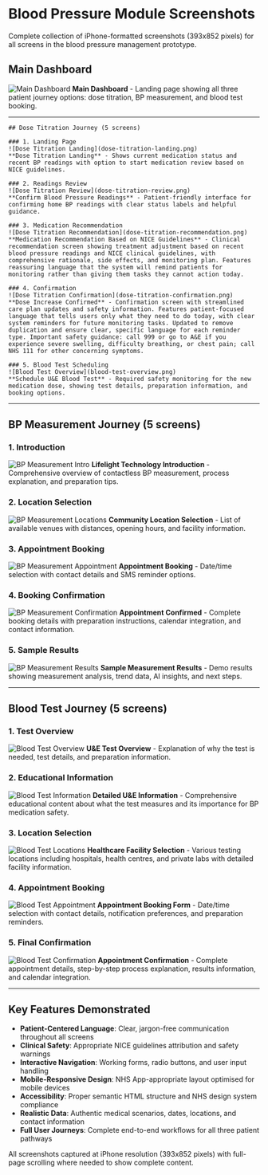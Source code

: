 # Blood Pressure Module Screenshots

Complete collection of iPhone-formatted screenshots (393x852 pixels) for all screens in the blood pressure management prototype.

## Main Dashboard

![Main Dashboard](bp-main-dashboard.png)
**Main Dashboard** - Landing page showing all three patient journey options: dose titration, BP measurement, and blood test booking.

---

    ## Dose Titration Journey (5 screens)

    ### 1. Landing Page
    ![Dose Titration Landing](dose-titration-landing.png)
    **Dose Titration Landing** - Shows current medication status and recent BP readings with option to start medication review based on NICE guidelines.

    ### 2. Readings Review
    ![Dose Titration Review](dose-titration-review.png)
    **Confirm Blood Pressure Readings** - Patient-friendly interface for confirming home BP readings with clear status labels and helpful guidance.

    ### 3. Medication Recommendation
    ![Dose Titration Recommendation](dose-titration-recommendation.png)
    **Medication Recommendation Based on NICE Guidelines** - Clinical recommendation screen showing treatment adjustment based on recent blood pressure readings and NICE clinical guidelines, with comprehensive rationale, side effects, and monitoring plan. Features reassuring language that the system will remind patients for monitoring rather than giving them tasks they cannot action today.

    ### 4. Confirmation
    ![Dose Titration Confirmation](dose-titration-confirmation.png)
    **Dose Increase Confirmed** - Confirmation screen with streamlined care plan updates and safety information. Features patient-focused language that tells users only what they need to do today, with clear system reminders for future monitoring tasks. Updated to remove duplication and ensure clear, specific language for each reminder type. Important safety guidance: call 999 or go to A&E if you experience severe swelling, difficulty breathing, or chest pain; call NHS 111 for other concerning symptoms.

    ### 5. Blood Test Scheduling
    ![Blood Test Overview](blood-test-overview.png)
    **Schedule U&E Blood Test** - Required safety monitoring for the new medication dose, showing test details, preparation information, and booking options.

---

## BP Measurement Journey (5 screens)

### 1. Introduction
![BP Measurement Intro](bp-measurement-intro.png)
**Lifelight Technology Introduction** - Comprehensive overview of contactless BP measurement, process explanation, and preparation tips.

### 2. Location Selection
![BP Measurement Locations](bp-measurement-locations.png)
**Community Location Selection** - List of available venues with distances, opening hours, and facility information.

### 3. Appointment Booking
![BP Measurement Appointment](bp-measurement-appointment.png)
**Appointment Booking** - Date/time selection with contact details and SMS reminder options.

### 4. Booking Confirmation
![BP Measurement Confirmation](bp-measurement-confirmation.png)
**Appointment Confirmed** - Complete booking details with preparation instructions, calendar integration, and contact information.

### 5. Sample Results
![BP Measurement Results](bp-measurement-results.png)
**Sample Measurement Results** - Demo results showing measurement analysis, trend data, AI insights, and next steps.

---

## Blood Test Journey (5 screens)

### 1. Test Overview
![Blood Test Overview](blood-test-overview.png)
**U&E Test Overview** - Explanation of why the test is needed, test details, and preparation information.

### 2. Educational Information
![Blood Test Information](blood-test-information.png)
**Detailed U&E Information** - Comprehensive educational content about what the test measures and its importance for BP medication safety.

### 3. Location Selection
![Blood Test Locations](blood-test-locations.png)
**Healthcare Facility Selection** - Various testing locations including hospitals, health centres, and private labs with detailed facility information.

### 4. Appointment Booking
![Blood Test Appointment](blood-test-appointment.png)
**Appointment Booking Form** - Date/time selection with contact details, notification preferences, and preparation reminders.

### 5. Final Confirmation
![Blood Test Confirmation](blood-test-confirmation.png)
**Appointment Confirmation** - Complete appointment details, step-by-step process explanation, results information, and calendar integration.

---

## Key Features Demonstrated

- **Patient-Centered Language**: Clear, jargon-free communication throughout all screens
- **Clinical Safety**: Appropriate NICE guidelines attribution and safety warnings
- **Interactive Navigation**: Working forms, radio buttons, and user input handling
- **Mobile-Responsive Design**: NHS App-appropriate layout optimised for mobile devices
- **Accessibility**: Proper semantic HTML structure and NHS design system compliance
- **Realistic Data**: Authentic medical scenarios, dates, locations, and contact information
- **Full User Journeys**: Complete end-to-end workflows for all three patient pathways

All screenshots captured at iPhone resolution (393x852 pixels) with full-page scrolling where needed to show complete content.